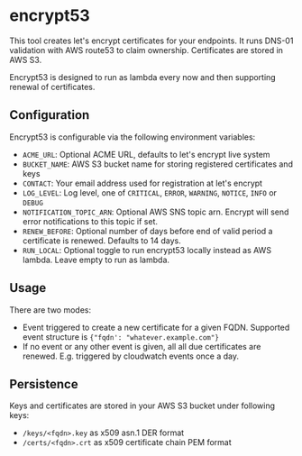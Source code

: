 # encrypt53

This tool creates let's encrypt certificates for your endpoints.
It runs DNS-01 validation with AWS route53 to claim ownership.
Certificates are stored in AWS S3.

Encrypt53 is designed to run as lambda every now and then supporting renewal of certificates.

## Configuration

Encrypt53 is configurable via the following environment variables:

* `ACME_URL`: Optional ACME URL, defaults to let's encrypt live system
* `BUCKET_NAME`: AWS S3 bucket name for storing registered certificates and keys
* `CONTACT`: Your email address used for registration at let's encrypt
* `LOG_LEVEL`: Log level, one of `CRITICAL`, `ERROR`, `WARNING`, `NOTICE`, `INFO` or `DEBUG`
* `NOTIFICATION_TOPIC_ARN`: Optional AWS SNS topic arn. Encrypt will send error notifications to this topic if set.
* `RENEW_BEFORE`:  Optional number of days before end of valid period a certificate is renewed. Defaults to 14 days.
* `RUN_LOCAL`: Optional toggle to run encrypt53 locally instead as AWS lambda. Leave empty to run as lambda.

## Usage

There are two modes:

* Event triggered to create a new certificate for a given FQDN.
  Supported event structure is `{"fqdn': "whatever.example.com"}`
* If no event or any other event is given, all all due certificates are renewed.
  E.g. triggered by cloudwatch events once a day.

## Persistence

Keys and certificates are stored in your AWS S3 bucket under following keys:

* `/keys/<fqdn>.key` as x509 asn.1 DER format
* `/certs/<fqdn>.crt` as x509 certificate chain PEM format
